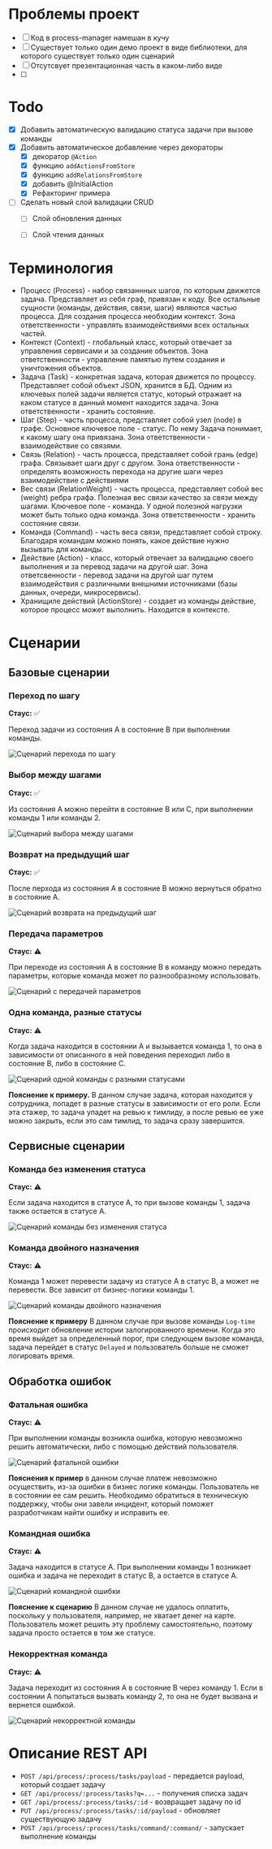 
# Проблемы проект

* [ ] Код в process-manager намешан в кучу
* [ ] Существует только один демо проект в виде библиотеки, для которого существует только один сценарий
* [ ] Отсутсвует презентационная часть в каком-либо виде
* [ ] 

# Todo

* [x] Добавить автоматическую валидацию статуса задачи при вызове команды
* [x] Добавить автоматическое добавление через декораторы
  * [x] декоратор `@Action`
  * [x] функцию `addActionsFromStore`
  * [x] функцию `addRelationsFromStore`
  * [x] добавить @InitialAction
  * [x] Рефакторинг примера
* [ ] Сделать новый слой валидации CRUD
  * [ ] Слой обновления данных
  * [ ] Слой чтения данных


# Терминология

* Процесс (Process) - набор связаннных шагов, по которым движется задача. Представляет из себя граф, привязан к коду. Все остальные сущности (команды, действия, связи, шаги) являются частью процесса. Для создания процесса необходим контекст. Зона ответственности - управлять взаимодействиями всех остальных частей.
* Контекст (Context) - глобальный класс, который отвечает за управления сервисами и за создание объектов. Зона ответственности - управление памятью путем создания и уничтожения объектов.
* Задача (Task) - конкретная задача, которая движется по процессу. Представляет собой объект JSON, хранится в БД. Одним из ключевых полей задачи является статус, который отражает на каком статусе в данный момент находится задача. Зона ответственности - хранить состояние.
* Шаг (Step) - часть процесса, представляет собой узел (node) в графе. Основное ключевое поле - статус. По нему Задача понимает, к какому шагу она привязана. Зона ответственности - взаимодействие со связями.
* Связь (Relation) - часть процесса, представляет собой грань (edge) графа. Связывает шаги друг с другом. Зона ответственности - определять возможность перехода на другие шаги через взаимодействие с действиями
* Вес связи (RelationWeight) - часть процесса, представляет собой вес (weight) ребра графа. Полезная вес связи качество за связи между шагами. Ключевое поле - команда. У одной полезной нагрузки может быть только одна команда. Зона ответственности - хранить состояние связи.
* Команда (Command) - часть веса связи, представляет собой строку. Благодаря командам можно понять, какое действие нужно вызывать для команды.
* Действие (Action) - класс, который отвечает за валидацию своего выполнения и за перевод задачи на другой шаг. Зона ответсвенности - перевод задачи на другой шаг путем взаимодействия с различными внешними источниками (базы данных, очереди, микросервисы).
* Хранищиле действий (ActionStore) - создает из команды действие, которое процесс может выполнить. Находится в контексте.

# Сценарии

## Базовые сценарии

### Переход по шагу

**Стаус:** ✅

Переход задачи из состояния А в состояние B при выполнении команды.

<img src="./doc/imgs/scenario_01.png" alt="Сценарий перехода по шагу">

### Выбор между шагами

**Стаус:** ✅

Из состояния А можно перейти в состояние B или C, при выполнении команды 1 или команды 2.

<img src="./doc/imgs/scenario_02.png" alt="Сценарий выбора между шагами">

### Возврат на предыдущий шаг

**Стаус:** ✅

После перхода из состояния А в состояние B можно вернуться обратно в состояние A.

<img src="./doc/imgs/scenario_03.png" alt="Сценарий возврата на предыдущий шаг">

### Передача параметров

**Стаус:** ⚠️

При переходе из состояния А в состояние B в команду можно передать параметры, которые команда может по разнообразному использовать.

<img src="./doc/imgs/scenario_04.png" alt="Сценарий с передачей параметров">

### Одна команда, разные статусы

**Стаус:** ⚠️

Когда задача находится в состоянии A и вызывается команда 1, то она в зависимости от описанного в ней поведения переходил либо в состояние B, либо в состояние C.

<img src="./doc/imgs/scenario_05.png" alt="Сценарий одной команды с разными статусами">

**Пояснение к примеру.** В данном случае задача, которая находится у сотрудника, попадет в разные статусы в зависимости от его роли. Если эта стажер, то задача упадет на ревью к тимлиду, а после ревью ее уже можно закрыть, если это сам тимлид, то задача сразу завершится.

## Сервисные сценарии

### Команда без изменения статуса

**Стаус:** ⚠️

Если задача находится в статусе А, то при вызове команды 1, задача также остается в статусе А.

<img src="./doc/imgs/scenario_06.png" alt="Сценарий команды без изменения статуса">

### Команда двойного назначения

**Стаус:** ⚠️

Команда 1 может перевести задачу из статусе A в статус B, а может не перевести. Все зависит от бизнес-логики команды 1.

<img src="./doc/imgs/scenario_07.png" alt="Сценарий команды двойного назначения">

**Пояснение к примеру** В данном случае при вызове команды `Log-time` происходит обновление истории залогированного времени. Когда это время выйдет за определенный порог, при следующем вызове команда, задача перейдет в статус `Delayed` и пользователь больше не сможет логировать время.


## Обработка ошибок

### Фатальная ошибка

**Стаус:** ⚠️

При выполнении команды возникла ошибка, которую невозможно решить автоматически, либо с помощью действий пользователя.

<img src="./doc/imgs/scenario_08.png" alt="Сценарий фатальной ошибки">

**Пояснения к пример** в данном случае платеж невозможно осуществить, из-за ошибки в бизнес логике команды. Пользователь не в состоянии ее сам решить. Необходимо обратиться в техническую поддержку, чтобы они завели инцидент, который поможет разработчикам найти ошибку и исправить ее.

### Командная ошибка

**Стаус:** ⚠️

Задача находится в статусе A. При выполнении команды 1 возникает ошибка и задача не переходит в статус B, а остается в статусе А.

<img src="./doc/imgs/scenario_09.png" alt="Сценарий командной ошибки">

**Пояснение к сценарию** В данном случае не удалось оплатить, поскольку у пользователя, например, не хватает денег на карте. Пользователь может решить эту проблему самостоятельно, поэтому задача просто остается в том же статусе.

### Некорректная команда

**Стаус:** ⚠️

Задача переходит из состояния А в состояние B через команду 1. Если в состоянии А попытаться вызвать команду 2, то она не будет вызвана и вернется ошибкой.

<img src="./doc/imgs/scenario_10.png" alt="Сценарий некорректной команды">

# Описание REST API

* `POST /api/process/:process/tasks/payload` - передается payload, который создает задачу
* `GET /api/process/:process/tasks?q=...` - получения списка задач
* `GET /api/process/:process/tasks/:id` - возвращает задачу по id
* `PUT /api/process/:process/tasks/:id/payload` - обновляет существующую задачу
* `POST /api/process/:process/tasks/command/:command/` - запускает выполнение команды



